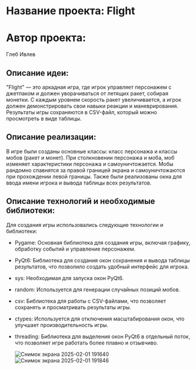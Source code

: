 # Название проекта: Flight
# Автор проекта:
Глеб Ивлев

## Описание идеи:
"Flight" — это аркадная игра, где игрок управляет персонажем с джетпаком и должен уворачиваться от летящих ракет, собирая монетки. С каждым уровнем скорость ракет увеличивается, а игрок должен демонстрировать свои навыки реакции и маневрирования. Результаты игры сохраняются в CSV-файл, который можно просмотреть в виде таблицы.

## Описание реализации:
В игре были созданы основные классы: класс персонажа и классы мобов (ракет и монет). При столкновении персонажа и моба, моб изменяет характеристики персонажа и самоуничтожается. Мобы рандомно спавнятся за правой границей экрана и самоуничтожаются при прохождении левой границы. Также были реализованы окна для ввода имени игрока и вывода таблицы всех результатов.

## Описание технологий и необходимые библиотеки:
Для создания игры использовались следующие технологии и библиотеки:

- Pygame: Основная библиотека для создания игры, включая графику, обработку событий и управление персонажем.

- PyQt6: Библиотека для создания окон сохранения и вывода таблицы результатов, что позволило создать удобный интерфейс для игрока.

- sys: Необходимая для запуска окон PyQt6.

- random: Используется для генерации случайных позиций мобов.

- csv: Библиотека для работы с CSV-файлами, что позволяет сохранять и просматривать результаты игры.

- ctypes: Используется для отключения масштабирования окон, что улучшает производительность игры.

- threading: Библиотека для выделения окон PyQt6 в отдельный поток, что позволяет игре работать более плавно и отзывчиво.

  ![Снимок экрана 2025-02-01 191640](https://github.com/user-attachments/assets/0de66cb0-1f5c-4fc6-a887-ce05ebfe8fb1)
![Снимок экрана 2025-02-01 191846](https://github.com/user-attachments/assets/800a4a89-9130-4f41-b41b-9fbbf9c64a4f)
